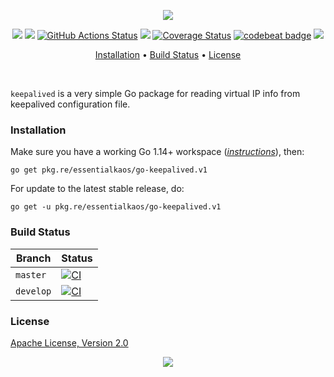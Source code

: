 <p align="center"><a href="#readme"><img src="https://gh.kaos.st/go-keepalived.svg"/></a></p>

<p align="center">
  <a href="https://pkg.go.dev/github.com/essentialkaos/go-keepalived"><img src="https://pkg.go.dev/badge/github.com/essentialkaos/go-keepalived"></a>
  <a href="https://goreportcard.com/report/github.com/essentialkaos/go-keepalived"><img src="https://goreportcard.com/badge/github.com/essentialkaos/go-keepalived"></a>
  <a href="https://github.com/essentialkaos/go-keepalived/actions"><img src="https://github.com/essentialkaos/go-keepalived/workflows/CI/badge.svg" alt="GitHub Actions Status" /></a>
  <a href="https://github.com/essentialkaos/go-keepalived/actions?query=workflow%3ACodeQL"><img src="https://github.com/essentialkaos/go-keepalived/workflows/CodeQL/badge.svg" /></a>
  <a href='https://coveralls.io/github/essentialkaos/go-keepalived?branch=master'><img src='https://coveralls.io/repos/github/essentialkaos/go-keepalived/badge.svg?branch=master' alt='Coverage Status' /></a>
  <a href="https://codebeat.co/projects/github-com-essentialkaos-go-keepalived-master"><img alt="codebeat badge" src="https://codebeat.co/badges/91017ccd-e7ef-4b0a-b447-6a7e8c658cb9" /></a>
  <a href="#license"><img src="https://gh.kaos.st/apache2.svg"></a>
</p>

<p align="center"><a href="#installation">Installation</a> • <a href="#build-status">Build Status</a> • <a href="#license">License</a></p>

<br/>

`keepalived` is a very simple Go package for reading virtual IP info from keepalived configuration file.

### Installation

Make sure you have a working Go 1.14+ workspace (_[instructions](https://golang.org/doc/install)_), then:

```
go get pkg.re/essentialkaos/go-keepalived.v1
```

For update to the latest stable release, do:

```
go get -u pkg.re/essentialkaos/go-keepalived.v1
```

### Build Status

| Branch | Status |
|--------|--------|
| `master` | [![CI](https://github.com/essentialkaos/go-keepalived/workflows/CI/badge.svg?branch=master)](https://github.com/essentialkaos/go-keepalived/actions) |
| `develop` | [![CI](https://github.com/essentialkaos/go-keepalived/workflows/CI/badge.svg?branch=develop)](https://github.com/essentialkaos/go-keepalived/actions) |

### License

[Apache License, Version 2.0](https://www.apache.org/licenses/LICENSE-2.0)

<p align="center"><a href="https://essentialkaos.com"><img src="https://gh.kaos.st/ekgh.svg"/></a></p>
